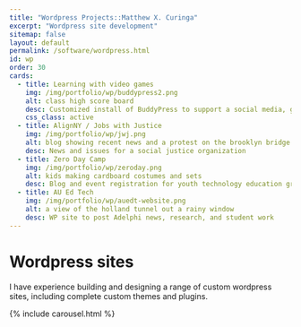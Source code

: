 ```yaml
---
title: "Wordpress Projects::Matthew X. Curinga"
excerpt: "Wordpress site development"
sitemap: false
layout: default
permalink: /software/wordpress.html
id: wp
order: 30
cards:
  - title: Learning with video games
    img: /img/portfolio/wp/buddypress2.png
    alt: class high score board
    desc: Customized install of BuddyPress to support a social media, game-based learning course
    css_class: active
  - title: AlignNY / Jobs with Justice
    img: /img/portfolio/wp/jwj.png
    alt: blog showing recent news and a protest on the brooklyn bridge
    desc: News and issues for a social justice organization
  - title: Zero Day Camp
    img: /img/portfolio/wp/zeroday.png
    alt: kids making cardboard costumes and sets
    desc: Blog and event registration for youth technology education group
  - title: AU Ed Tech
    img: /img/portfolio/wp/auedt-website.png
    alt: a view of the holland tunnel out a rainy window
    desc: WP site to post Adelphi news, research, and student work
---
```

<h1>Wordpress sites</h1>
<p class="lead">
I have experience building and designing a range of custom wordpress sites, including complete custom themes and plugins.
</p>

{% include carousel.html %}

